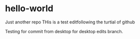 # hello-world
Just another repo
THis is a test editfollowing the turtial of github


Testing for commit from desktop for desktop edits branch.